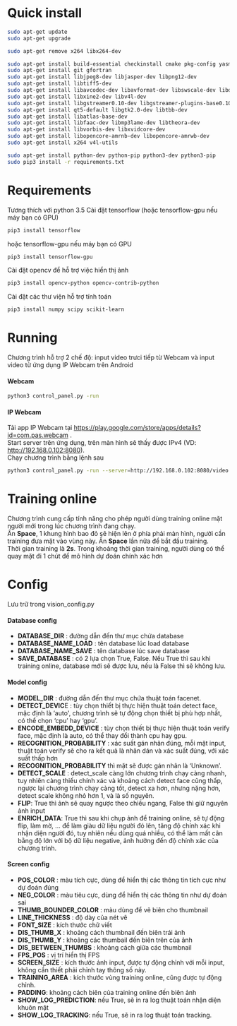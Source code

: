 # Quick install
```sh
sudo apt-get update
sudo apt-get upgrade

sudo apt-get remove x264 libx264-dev

sudo apt-get install build-essential checkinstall cmake pkg-config yasm
sudo apt-get install git gfortran
sudo apt-get install libjpeg8-dev libjasper-dev libpng12-dev
sudo apt-get install libtiff5-dev
sudo apt-get install libavcodec-dev libavformat-dev libswscale-dev libdc1394-22-dev
sudo apt-get install libxine2-dev libv4l-dev
sudo apt-get install libgstreamer0.10-dev libgstreamer-plugins-base0.10-dev
sudo apt-get install qt5-default libgtk2.0-dev libtbb-dev
sudo apt-get install libatlas-base-dev
sudo apt-get install libfaac-dev libmp3lame-dev libtheora-dev
sudo apt-get install libvorbis-dev libxvidcore-dev
sudo apt-get install libopencore-amrnb-dev libopencore-amrwb-dev
sudo apt-get install x264 v4l-utils

sudo apt-get install python-dev python-pip python3-dev python3-pip
sudo pip3 install -r requirements.txt
```

# Requirements
Tương thích với python 3.5
Cài đặt tensorflow (hoặc tensorflow-gpu nếu máy bạn có GPU)
```sh
pip3 install tensorflow
```
hoặc tensorflow-gpu nếu máy bạn có GPU
```sh
pip3 install tensorflow-gpu
```
Cài đặt opencv để hỗ trợ việc hiển thị ảnh
```sh
pip3 install opencv-python opencv-contrib-python
```
Cài đặt các thư viện hỗ trợ tính toán
```sh
pip3 install numpy scipy scikit-learn
```

# Running
Chương trình hỗ trợ 2 chế độ: input video trưci tiếp từ Webcam và input video từ ứng dụng IP Webcam trên Android
#### Webcam
```sh
python3 control_panel.py -run
```
#### IP Webcam
Tải app IP Webcam tại https://play.google.com/store/apps/details?id=com.pas.webcam .  
Start server trên ứng dụng, trên màn hình sẽ thấy được IPv4 (VD: http://192.168.0.102:8080).  
Chạy chương trình bằng lệnh sau
```sh
python3 control_panel.py -run --server=http://192.168.0.102:8080/video
```

# Training online
Chương trình cung cấp tính năng cho phép người dùng training online mặt người mới trong lúc chương trình đang chạy.  
Ấn **Space**, 1 khung hình bao đỏ sẽ hiện lên ở phía phải màn hình, người cần training đưa mặt vào vùng này. Ấn **Space** lần nữa để bắt đầu training.  
Thời gian training là **2s**. Trong khoảng thời gian training, người dùng có thể quay mặt đi 1 chút để mô hình dự đoán chính xác hơn

# Config
Lưu trữ trong vision_config.py
#### Database config
* **DATABASE_DIR** : đường dẫn đến thư mục chứa database
* **DATABASE_NAME_LOAD** : tên database lúc load database
* **DATABASE_NAME_SAVE** : tên database lúc save database
* **SAVE_DATABASE** : có 2 lựa chọn True, False. Nếu True thì sau khi training online, database mới sẽ được lưu, nếu là False thì sẽ không lưu.
#### Model config
* **MODEL_DIR** : đường dẫn đến thư mục chứa thuật toán facenet.
* **DETECT_DEVIC**E : tùy chọn thiết bị thực hiện thuật toán detect face, mặc định là ‘auto', chương trình sẽ tự động chọn thiết bị phù hợp nhất, có thể chọn ‘cpu’ hay ‘gpu’.
* **ENCODE_EMBEDD_DEVICE** : tùy chọn thiết bị thực hiện thuật toán verify face, mặc định là auto, có thể thay đổi thành cpu hay gpu.
* **RECOGNITION_PROBABILITY** : xác suất gán nhãn đúng, mỗi mặt input, thuật toán verify sẽ cho ra kết quả là nhãn dán và xác suất đúng, với xác suất thấp hơn
* **RECOGNITION_PROBABILITY** thì mặt sẽ được gán nhãn là ‘Unknown’.
* **DETECT_SCALE** : detect_scale càng lớn chương trình chạy càng nhanh, tuy nhiên càng thiếu chính xác và khoảng cách detect face cũng thấp, ngược lại chương trình chạy càng tốt, detect xa hơn, nhưng nặng hơn, detect scale không nhỏ hơn 1, và là số nguyên.
* **FLIP**: True thì ảnh sẽ quay ngược theo chiều ngang, False thì giữ nguyên ảnh input
* **ENRICH_DATA**: True thì sau khi chụp ảnh để training online, sẽ tự động flip, làm mờ, … để làm giàu dữ liệu người đó lên, tăng độ chính xác khi nhận diện người đó, tuy nhiên nếu dùng quá nhiều, có thể làm mất cân bằng độ lớn với bộ dữ liệu negative, ảnh hưởng đến độ chính xác của chương trình.
#### Screen config
* **POS_COLOR** : màu tích cực, dùng để hiển thị các thông tin tích cực như dự đoán đúng
* **NEG_COLOR** : màu tiêu cực, dùng để hiển thị các thông tin như dự đoán sai
* **THUMB_BOUNDER_COLOR** : màu dùng để vẽ biên cho thumbnail
* **LINE_THICKNESS** : độ dày của nét vẽ
* **FONT_SIZE** : kích thước chữ viết
* **DIS_THUMB_X** : khoảng cách thumbnail đến biên trái ảnh
* **DIS_THUMB_Y** : khoảng các thumbail đến biên trên của ảnh
* **DIS_BETWEEN_THUMBS** : khoảng cách giữa các thumbnail
* **FPS_POS** : vị trí hiển thị FPS
* **SCREEN_SIZE** : kích thước ảnh input, được tự động chỉnh với mỗi input, không cần thiết phải chỉnh tay thông số này.
* **TRAINING_AREA** : kích thước vùng training online, cũng được tự động chỉnh.
* **PADDING**: khoảng cách biên của training online đến biên ảnh
* **SHOW_LOG_PREDICTION**: nếu True, sẽ in ra log thuật toán nhận diện khuôn mặt
* **SHOW_LOG_TRACKING**: nếu True, sẽ in ra log thuật toán tracking.